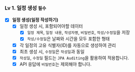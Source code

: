 ### Lv 1. 일정 생성  `필수`

- [x]  **일정 생성(일정 작성하기)**
    - [x]  일정 생성 시, 포함되어야할 데이터
        - [x]  `일정 제목`, `일정 내용`, `작성자명`, `비밀번호`, `작성/수정일`을 저장
        - [x]  `작성/수정일`은 날짜와 시간을 모두 포함한 형태
    - [x]  각 일정의 고유 식별자(ID)를 자동으로 생성하여 관리
    - [x]  최초 생성 시, `수정일`은 `작성일`과 동일
    - [x]  `작성일`, `수정일` 필드는 `JPA Auditing`을 활용하여 적용합니다.
    - [x]  API 응답에 `비밀번호`는 제외해야 합니다.